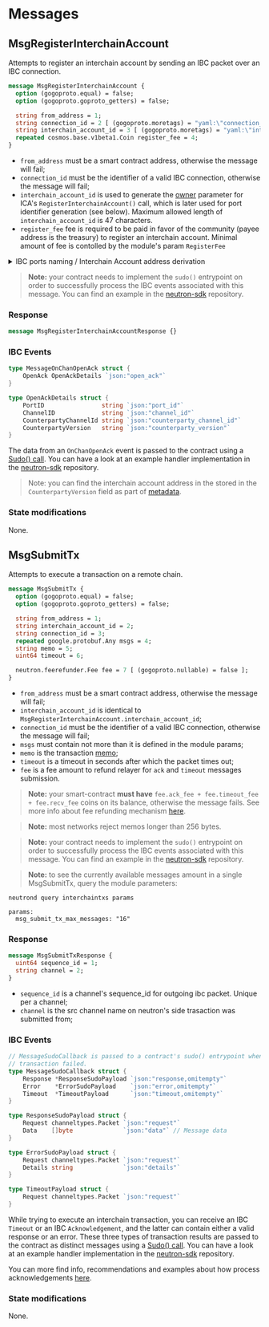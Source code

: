 # Messages

## MsgRegisterInterchainAccount

Attempts to register an interchain account by sending an IBC packet over an IBC connection.

```protobuf
message MsgRegisterInterchainAccount {
  option (gogoproto.equal) = false;
  option (gogoproto.goproto_getters) = false;

  string from_address = 1;
  string connection_id = 2 [ (gogoproto.moretags) = "yaml:\"connection_id\"" ];
  string interchain_account_id = 3 [ (gogoproto.moretags) = "yaml:\"interchain_account_id\"" ];
  repeated cosmos.base.v1beta1.Coin register_fee = 4;
}
```

* `from_address` must be a smart contract address, otherwise the message will fail;
* `connection_id` must be the identifier of a valid IBC connection, otherwise the message will fail;
* `interchain_account_id` is used to generate the [owner](https://github.com/cosmos/ibc-go/blob/v3.1.1/modules/apps/27-interchain-accounts/controller/keeper/account.go#L17) parameter for ICA's `RegisterInterchainAccount()` call, which is later used for port identifier generation (see below). Maximum allowed length of `interchain_account_id` is 47 characters.
* `register_fee` fee is required to be paid in favor of the community (payee address is the treasury) to register an interchain account. Minimal amount of fee is contolled by the module's param `RegisterFee`

<details>
  <summary>IBC ports naming / Interchain Account address derivation</summary>

If a contract with the address `neutron14hj2tavq8fpesdwxxcu44rty3hh90vhujrvcmstl4zr3txmfvw9s5c2epq` sends an `MsgRegisterInterchainAccount` with `interchain_account_id` set to `hub/1`, the generated ICA owner will look like `neutron14hj2tavq8fpesdwxxcu44rty3hh90vhujrvcmstl4zr3txmfvw9s5c2epq.hub/1`, and the IBC port generated by the ICA app will be equal to `icacontroller-neutron14hj2tavq8fpesdwxxcu44rty3hh90vhujrvcmstl4zr3txmfvw9s5c2epq.hub/1`.

### SDK v0.47 Update: Fee Implementation for ICA Registration

As of SDK version 0.47, we have introduced a new fee structure for the registration of Interchain Accounts (ICAs). Please be aware of the following updates:

- **[Minimum Fee (minFee)](https://github.com/neutron-org/neutron/blob/c6df465e5f83a811fd1cc98b6ebbf677a55ea21c/x/interchaintxs/types/params.pb.go#L32):** A minimum fee is now required for all new ICA registrations. This fee goes directly to the `FeeCollector` to support network operations and service maintenance.

- **`FeeCollector Beneficiary`:** The `FeeCollector` is the designated recipient of the new registration fees, ensuring the economic sustainability of the network. This addr [is set](https://github.com/neutron-org/neutron/blob/c6df465e5f83a811fd1cc98b6ebbf677a55ea21c/app/app.go#L658) upon keeper initialization

- **Backwards Compatibility Assurance:**
    - Contracts and ICAs established with contracts, stored on earlier SDK versions (pre-0.47) [will **not**](https://github.com/neutron-org/neutron/blob/c6df465e5f83a811fd1cc98b6ebbf677a55ea21c/x/interchaintxs/keeper/msg_server.go#L51) incur the new registration fee.
    - This update is fully compatible with previous SDK versions, guaranteeing a smooth transition and no disruption to existing contracts and services.

ICA's remote address generation concatenates connection identifier and port identifier to use them as the derivation key for the new account:

```go
// GenerateAddress returns an sdk.AccAddress derived using the provided module account address and connection and port identifiers.
// The sdk.AccAddress returned is a sub-address of the module account, using the host chain connection ID and controller chain's port ID as the derivation key
func GenerateAddress(moduleAccAddr sdk.AccAddress, connectionID, portID string) sdk.AccAddress {
	return sdk.AccAddress(sdkaddress.Derive(moduleAccAddr, []byte(connectionID+portID)))
}

```
</details>

> **Note:** your contract needs to implement the `sudo()` entrypoint on order to successfully process the IBC events associated with this message. You can find an example in the [neutron-sdk](https://github.com/neutron-org/neutron-sdk/tree/main/contracts) repository. 

### Response

```protobuf
message MsgRegisterInterchainAccountResponse {}
```

### IBC Events

```go
type MessageOnChanOpenAck struct {
	OpenAck OpenAckDetails `json:"open_ack"`
}

type OpenAckDetails struct {
	PortID                string `json:"port_id"`
	ChannelID             string `json:"channel_id"`
	CounterpartyChannelId string `json:"counterparty_channel_id"`
	CounterpartyVersion   string `json:"counterparty_version"`
}
```

The data from an `OnChanOpenAck` event is passed to the contract using a [Sudo() call](https://github.com/CosmWasm/wasmd/blob/288609255ad92dfe5c54eae572fe7d6010e712eb/x/wasm/keeper/keeper.go#L453). You can have a look at an example handler implementation in the [neutron-sdk](https://github.com/neutron-org/neutron-sdk/tree/main/contracts) repository. 

> Note: you can find the interchain account address in the stored in the `CounterpartyVersion` field as part of [metadata](https://github.com/cosmos/ibc-go/blob/main/modules/apps/27-interchain-accounts/host/keeper/handshake.go#L78).

### State modifications

None.

## MsgSubmitTx

Attempts to execute a transaction on a remote chain.

```protobuf
message MsgSubmitTx {
  option (gogoproto.equal) = false;
  option (gogoproto.goproto_getters) = false;

  string from_address = 1;
  string interchain_account_id = 2;
  string connection_id = 3;
  repeated google.protobuf.Any msgs = 4;
  string memo = 5;
  uint64 timeout = 6;

  neutron.feerefunder.Fee fee = 7 [ (gogoproto.nullable) = false ];
}
```

* `from_address` must be a smart contract address, otherwise the message will fail;
* `interchain_account_id` is identical to `MsgRegisterInterchainAccount.interchain_account_id`;
* `connection_id` must be the identifier of a valid IBC connection, otherwise the message will fail;
* `msgs` must contain not more than it is defined in the module params;
* `memo` is the transaction [memo](https://docs.cosmos.network/master/core/transactions.html);
* `timeout` is a timeout in seconds after which the packet times out;
* `fee` is a fee amount to refund relayer for `ack` and `timeout` messages submission.

> **Note:** your smart-contract **must have** `fee.ack_fee + fee.timeout_fee + fee.recv_fee` coins on its balance, otherwise the message fails. See more info about fee refunding mechanism [here](../feerefunder/overview#general-mechanics).

> **Note:** most networks reject memos longer than 256 bytes.

> **Note:** your contract needs to implement the `sudo()` entrypoint on order to successfully process the IBC events associated with this message. You can find an example in the [neutron-sdk](https://github.com/neutron-org/neutron-sdk/tree/main/contracts) repository.

> **Note:** to see the currently available messages amount in a single MsgSubmitTx, query the module parameters:

```shell
neutrond query interchaintxs params

params:
  msg_submit_tx_max_messages: "16"
```

### Response

```protobuf
message MsgSubmitTxResponse {
  uint64 sequence_id = 1;
  string channel = 2;
}
```

* `sequence_id` is a channel's sequence_id for outgoing ibc packet. Unique per a channel;
* `channel` is the src channel name on neutron's side trasaction was submitted from;

### IBC Events

```go
// MessageSudoCallback is passed to a contract's sudo() entrypoint when an interchain
// transaction failed.
type MessageSudoCallback struct {
	Response *ResponseSudoPayload `json:"response,omitempty"`
	Error    *ErrorSudoPayload    `json:"error,omitempty"`
	Timeout  *TimeoutPayload      `json:"timeout,omitempty"`
}

type ResponseSudoPayload struct {
	Request channeltypes.Packet `json:"request"`
	Data    []byte              `json:"data"` // Message data
}

type ErrorSudoPayload struct {
	Request channeltypes.Packet `json:"request"`
	Details string              `json:"details"`
}

type TimeoutPayload struct {
	Request channeltypes.Packet `json:"request"`
}
```

While trying to execute an interchain transaction, you can receive an IBC `Timeout` or an IBC `Acknowledgement`, and the latter can contain either a valid response or an error. These three types of transaction results are passed to the contract as distinct messages using a [Sudo() call](https://github.com/CosmWasm/wasmd/blob/288609255ad92dfe5c54eae572fe7d6010e712eb/x/wasm/keeper/keeper.go#L453). You can have a look at an example handler implementation in the [neutron-sdk](https://github.com/neutron-org/neutron-sdk/tree/main/contracts) repository.

You can more find info, recommendations and examples about how process acknowledgements [here](https://github.com/neutron-org/neutron-sdk/blob/cf2295a432ad2577eaea8a95ba89879521a00e38/contracts/neutron_interchain_txs/src/contract.rs#L381).

### State modifications

None.
